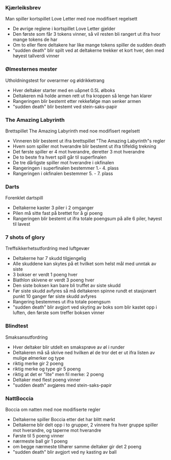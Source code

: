 ### Kjærleiksbrev
Man spiller kortspillet Love Letter med noe modifisert regelsett

* De øvrige reglene i kortspillet Love Letter gjelder
* Den første som får 3 tokens vinner, så vil resten bli rangert ut ifra hvor mange tokens de har
* Om to eller flere deltakere har like mange tokens spiller de sudden death
* "sudden death" blir spilt ved at deltakerne trekker et kort hver, den med høyest tallverdi vinner

### Ølmesternes mester
Utholdningstest for overarmer og øldrikketrang

* Hver deltaker starter med en uåpnet 0.5L ølboks
* Deltakeren må holde armen rett ut fra kroppen så lenge han klarer
* Rangeringen blir bestemt etter rekkefølge man senker armen
* "sudden death" blir bestemt ved stein-saks-papir
### The Amazing Labyrinth
Brettspillet The Amazing Labyrinth med noe modifisert regelsett
* Vinneren blir bestemt ut ifra brettspillet "The Amazing Labyrinth"s regler
* Hvem som spiller mot hverandre blir bestemt ut ifra tilfeldig trekning
* Det første spiller er 4 mot hverandre, deretter 3 mot hverandre
* De to beste fra hvert spill går til superfinalen
* De tre dårligste spiller mot hverandre i okfinalen
* Rangeringen i superfinalen bestemmer 1.- 4. plass
* Rangeringen i okfinalen bestemmer 5. - 7. plass

### Darts
Forenklet dartspill

* Deltakerne kaster 3 piler i 2 omganger
* Pilen må sitte fast på brettet for å gi poeng
* Rangeringen blir bestemt ut ifra totale poengsum på alle 6 piler, høyest til lavest

### 7 shots of glory
Treffsikkerhetsutfordring med luftgevær

* Deltakerne har 7 skudd tilgjengelig
* Alle skuddene kan skytes på et hvilket som helst mål med unntak av siste
* 3 bokser er verdt 1 poeng hver
* Biathlon skivene er verdt 3 poeng hver
* Den siste boksen kan bare bli truffet av siste skudd
* Før siste skudd avfyres så må deltakeren spinne rundt et stasjonært punkt 10 ganger før siste skudd avfyres
* Rangering bestemmes ut ifra totale poengsum
* "sudden death" blir avgjort ved skyting av boks som blir kastet opp i luften, den første som treffer boksen vinner

### Blindtest
Smaksansutfordring

* Hver deltaker blir utdelt en smaksprøve av øl i runder
* Deltakeren må så skrive ned hvilken øl de tror det er ut ifra listen av mulige ølmerker og type
* riktig merke gir 2 poeng
* riktig merke og type gir 5 poeng
* riktig at det er "lite" men fil merke: 2 poeng
* Deltaker med flest poeng vinner
* "sudden death" avgjøres med stein-saks-papir

### NattBoccia
Boccia om natten med noe modifiserte regler

* Deltakerne spiller Boccia etter det har blitt mørkt
* Deltakerne blir delt opp i to grupper, 2 vinnere fra hver gruppe spiller mot hverandre, og taperne mot hverandre
* Første til 5 poeng vinner
* nærmeste ball gir 1 poeng
* om begge nærmeste tilhører samme deltaker gir det 2 poeng
* "sudden death" blir avgjort ved ny kasting av ball
